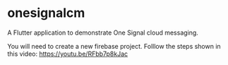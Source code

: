 # onesignalcm

A Flutter application to demonstrate One Signal cloud messaging.

You will need to create a new firebase project.
Folllow the steps shown in this video:
https://youtu.be/RFbb7p8kJac

